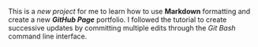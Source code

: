 This is a *new project* for me to learn how to use **Markdown** formatting and create a new ***GitHub Page*** portfolio. I followed the tutorial to create successive updates by committing multiple edits through the _Git Bash_ command line interface.
